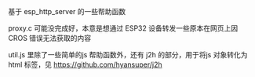 基于 esp_http_server 的一些帮助函数

proxy.c 可能没完成好，本意是想通过 ESP32 设备转发一些原本在网页上因 CROS 错误无法获取的内容

util.js 里除了一些简单的js 帮助函数外，还有 j2h 的部分，用于将js 对象转化为 html 标签，见 https://github.com/hyansuper/j2h